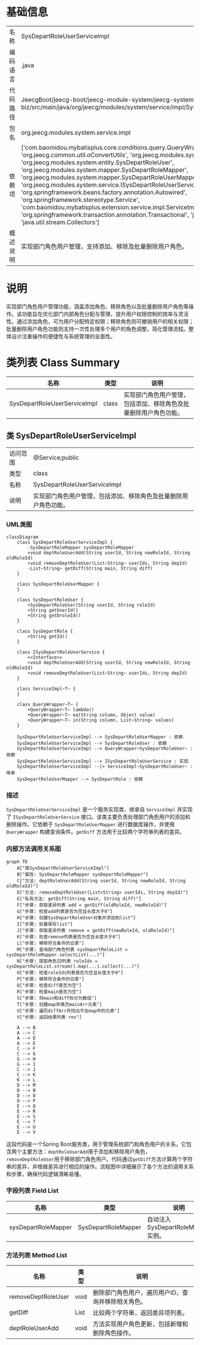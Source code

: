 # 基础信息

|      |      |
|------|------|
| 名称 | SysDepartRoleUserServiceImpl |
| 编码语言 | .java |
| 代码路径 | JeecgBoot/jeecg-boot/jeecg-module-system/jeecg-system-biz/src/main/java/org/jeecg/modules/system/service/impl/SysDepartRoleUserServiceImpl.java |
| 包名 | org.jeecg.modules.system.service.impl |
| 依赖项 | ['com.baomidou.mybatisplus.core.conditions.query.QueryWrapper', 'org.jeecg.common.util.oConvertUtils', 'org.jeecg.modules.system.entity.SysDepartRole', 'org.jeecg.modules.system.entity.SysDepartRoleUser', 'org.jeecg.modules.system.mapper.SysDepartRoleMapper', 'org.jeecg.modules.system.mapper.SysDepartRoleUserMapper', 'org.jeecg.modules.system.service.ISysDepartRoleUserService', 'org.springframework.beans.factory.annotation.Autowired', 'org.springframework.stereotype.Service', 'com.baomidou.mybatisplus.extension.service.impl.ServiceImpl', 'org.springframework.transaction.annotation.Transactional', 'java.util', 'java.util.stream.Collectors'] |
| 概述说明 | 实现部门角色用户管理，支持添加、移除及批量删除用户角色。 |

# 说明

实现部门角色用户管理功能，涵盖添加角色、移除角色以及批量删除用户角色等操作。该功能旨在优化部门内部角色分配与管理，提升用户权限控制的效率与灵活性。通过添加角色，可为用户分配特定权限；移除角色则可撤销用户的相关权限；批量删除用户角色功能则支持一次性处理多个用户的角色调整，简化管理流程。整体设计注重操作的便捷性与系统管理的全面性。

# 类列表 Class Summary

| 名称   | 类型  | 说明 |
|-------|------|-------------|
| SysDepartRoleUserServiceImpl | class | 实现部门角色用户管理，包括添加、移除角色及批量删除用户角色功能。 |



## 类 SysDepartRoleUserServiceImpl

|      |      |
|------|------|
| 访问范围 | @Service;public |
| 类型 | class |
| 名称 | SysDepartRoleUserServiceImpl |
| 说明 | 实现部门角色用户管理，包括添加、移除角色及批量删除用户角色功能。 |


### UML类图

```mermaid
classDiagram
    class SysDepartRoleUserServiceImpl {
        -SysDepartRoleMapper sysDepartRoleMapper
        +void deptRoleUserAdd(String userId, String newRoleId, String oldRoleId)
        +void removeDeptRoleUser(List~String~ userIds, String depId)
        -List~String~ getDiff(String main, String diff)
    }

    class SysDepartRoleUserMapper {
    }

    class SysDepartRoleUser {
        +SysDepartRoleUser(String userId, String roleId)
        +String getUserId()
        +String getDroleId()
    }

    class SysDepartRole {
        +String getId()
    }

    class ISysDepartRoleUserService {
        <<Interface>>
        +void deptRoleUserAdd(String userId, String newRoleId, String oldRoleId)
        +void removeDeptRoleUser(List~String~ userIds, String depId)
    }

    class ServiceImpl~T~ {
    }

    class QueryWrapper~T~ {
        +QueryWrapper~T~ lambda()
        +QueryWrapper~T~ eq(String column, Object value)
        +QueryWrapper~T~ in(String column, List~String~ values)
    }

    SysDepartRoleUserServiceImpl --> SysDepartRoleUserMapper : 依赖
    SysDepartRoleUserServiceImpl --> SysDepartRoleUser : 依赖
    SysDepartRoleUserServiceImpl --> QueryWrapper~SysDepartRoleUser~ : 依赖
    SysDepartRoleUserServiceImpl --> ISysDepartRoleUserService : 实现
    SysDepartRoleUserServiceImpl --|> ServiceImpl~SysDepartRoleUser~ : 继承
    SysDepartRoleUserMapper --> SysDepartRole : 依赖
```

### 描述
`SysDepartRoleUserServiceImpl` 是一个服务实现类，继承自 `ServiceImpl` 并实现了 `ISysDepartRoleUserService` 接口。该类主要负责处理部门角色用户的添加和删除操作。它依赖于 `SysDepartRoleUserMapper` 进行数据库操作，并使用 `QueryWrapper` 构建查询条件。`getDiff` 方法用于比较两个字符串列表的差异。


### 内部方法调用关系图

```mermaid
graph TD
    A["类SysDepartRoleUserServiceImpl"]
    B["属性: SysDepartRoleMapper sysDepartRoleMapper"]
    C["方法: deptRoleUserAdd(String userId, String newRoleId, String oldRoleId)"]
    D["方法: removeDeptRoleUser(List<String> userIds, String depId)"]
    E["私有方法: getDiff(String main, String diff)"]
    F["步骤: 获取差异列表 add = getDiff(oldRoleId, newRoleId)"]
    G["步骤: 检查add列表是否为空且长度大于0"]
    H["步骤: 创建SysDepartRoleUser对象并添加到list"]
    I["步骤: 批量保存list"]
    J["步骤: 获取差异列表 remove = getDiff(newRoleId, oldRoleId)"]
    K["步骤: 检查remove列表是否为空且长度大于0"]
    L["步骤: 移除符合条件的记录"]
    M["步骤: 查询部门角色列表 sysDepartRoleList = sysDepartRoleMapper.selectList(...)"]
    N["步骤: 提取角色ID列表 roleIds = sysDepartRoleList.stream().map(...).collect(...)"]
    O["步骤: 检查roleIds列表是否为空且长度大于0"]
    P["步骤: 移除符合条件的记录"]
    Q["步骤: 检查diff是否为空"]
    R["步骤: 检查main是否为空"]
    S["步骤: 将main和diff拆分为数组"]
    T["步骤: 创建map并填充mainArr元素"]
    U["步骤: 遍历diffArr并找出不在map中的元素"]
    V["步骤: 返回结果列表 res"]

    A --> B
    A --> C
    A --> D
    A --> E
    C --> F
    C --> G
    G --> H
    G --> I
    C --> J
    C --> K
    K --> L
    D --> M
    D --> N
    D --> O
    O --> P
    E --> Q
    E --> R
    E --> S
    E --> T
    E --> U
    E --> V
```

这段代码是一个Spring Boot服务类，用于管理系统部门和角色用户的关系。它包含两个主要方法：`deptRoleUserAdd`用于添加和移除用户角色，`removeDeptRoleUser`用于移除部门角色用户。代码通过`getDiff`方法计算两个字符串的差异，并根据差异进行相应的操作。流程图中详细展示了各个方法的调用关系和步骤，确保代码逻辑清晰易懂。

### 字段列表 Field List

| 名称  | 类型  | 说明 |
|-------|-------|------|
| sysDepartRoleMapper | SysDepartRoleMapper | 自动注入SysDepartRoleMapper实例。 |

### 方法列表 Method List

| 名称  | 类型  | 说明 |
|-------|-------|------|
| removeDeptRoleUser | void | 删除部门角色用户，遍历用户ID，查询并移除相关角色。 |
| getDiff | List<String> | 比较两个字符串，返回差异项列表。 |
| deptRoleUserAdd | void | 方法实现用户角色更新，包括新增和删除角色操作。 |




